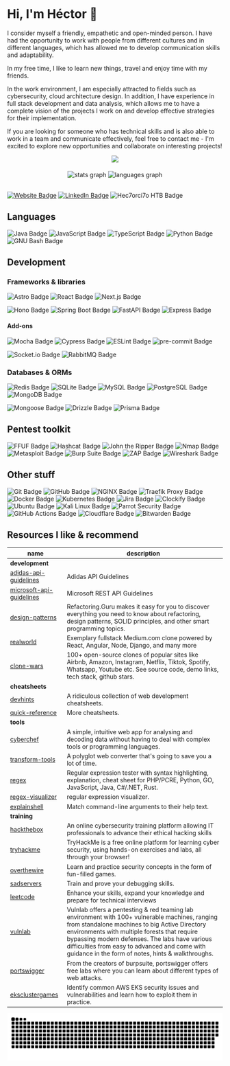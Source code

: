 # Hi, I'm Héctor 👋

I consider myself a friendly, empathetic and open-minded person. I have had the opportunity to work with people from different cultures and in different languages, which has allowed me to develop communication skills and adaptability.

In my free time, I like to learn new things, travel and enjoy time with my friends.

In the work environment, I am especially attracted to fields such as cybersecurity, cloud architecture design. In addition, I have experience in full stack development and data analysis, which allows me to have a complete vision of the projects I work on and develop effective strategies for their implementation.

If you are looking for someone who has technical skills and is also able to work in a team and communicate effectively, feel free to contact me - I'm excited to explore new opportunities and collaborate on interesting projects!

<div align="center">
  <img src="https://profile-counter.glitch.me/hec7orci7o/count.svg?"  />
</div>

<br/>

<div align="center">
  <img src="https://github-readme-stats.vercel.app/api?hide_title=false&hide_rank=false&show_icons=true&include_all_commits=true&count_private=true&disable_animations=false&theme=graywhite&locale=en&hide_border=false&username=hec7orci7o" height="150" alt="stats graph"  />
  <img src="https://github-readme-stats.vercel.app/api/top-langs?locale=en&hide_title=false&layout=compact&card_width=320&langs_count=5&theme=graywhite&hide_border=false&username=hec7orci7o" height="150" alt="languages graph"  />
</div>

<br/>

[![Website Badge](https://img.shields.io/badge/Website-FFFFFF?logo=hackthebox&logoColor=000&style=for-the-badge)](https://hec7orci7o.github.io/)
[![LinkedIn Badge](https://img.shields.io/badge/LinkedIn-0A66C2?logo=linkedin&logoColor=fff&style=for-the-badge)](https://www.linkedin.com/in/hec7or/)
![Hec7orci7o HTB Badge](https://www.hackthebox.eu/badge/image/701907)

## Languages

![Java Badge](https://img.shields.io/badge/Java-ED8B00?style=for-the-badge&logo=openjdk&logoColor=white)
![JavaScript Badge](https://img.shields.io/badge/JavaScript-F7DF1E?logo=javascript&logoColor=000&style=for-the-badge)
![TypeScript Badge](https://img.shields.io/badge/TypeScript-3178C6?logo=typescript&logoColor=fff&style=for-the-badge)
![Python Badge](https://img.shields.io/badge/Python-3776AB?logo=python&logoColor=fff&style=for-the-badge)
![GNU Bash Badge](https://img.shields.io/badge/GNU%20Bash-4EAA25?logo=gnubash&logoColor=fff&style=for-the-badge)

## Development

### Frameworks & libraries

![Astro Badge](https://img.shields.io/badge/Astro-BC52EE?logo=astro&logoColor=fff&style=for-the-badge)
![React Badge](https://img.shields.io/badge/React-61DAFB?logo=react&logoColor=000&style=for-the-badge)
![Next.js Badge](https://img.shields.io/badge/Next.js-000?logo=nextdotjs&logoColor=fff&style=for-the-badge)

![Hono Badge](https://img.shields.io/badge/Hono-E36002?logo=hono&logoColor=fff&style=for-the-badge)
![Spring Boot Badge](https://img.shields.io/badge/Spring%20Boot-6DB33F?logo=springboot&logoColor=fff&style=for-the-badge)
![FastAPI Badge](https://img.shields.io/badge/FastAPI-009688?logo=fastapi&logoColor=fff&style=for-the-badge)
![Express Badge](https://img.shields.io/badge/Express-000?logo=express&logoColor=fff&style=for-the-badge)

#### Add-ons

![Mocha Badge](https://img.shields.io/badge/Mocha-8D6748?logo=mocha&logoColor=fff&style=for-the-badge)
![Cypress Badge](https://img.shields.io/badge/Cypress-69D3A7?logo=cypress&logoColor=fff&style=for-the-badge)
![ESLint Badge](https://img.shields.io/badge/ESLint-4B32C3?logo=eslint&logoColor=fff&style=for-the-badge)
![pre-commit Badge](https://img.shields.io/badge/pre--commit-FAB040?logo=precommit&logoColor=fff&style=for-the-badge)

![Socket.io Badge](https://img.shields.io/badge/Socket.io-010101?logo=socketdotio&logoColor=fff&style=for-the-badge)
![RabbitMQ Badge](https://img.shields.io/badge/RabbitMQ-F60?logo=rabbitmq&logoColor=fff&style=for-the-badge)

### Databases & ORMs

![Redis Badge](https://img.shields.io/badge/Redis-DC382D?logo=redis&logoColor=fff&style=for-the-badge)
![SQLite Badge](https://img.shields.io/badge/SQLite-003B57?logo=sqlite&logoColor=fff&style=for-the-badge)
![MySQL Badge](https://img.shields.io/badge/MySQL-4479A1?logo=mysql&logoColor=fff&style=for-the-badge)
![PostgreSQL Badge](https://img.shields.io/badge/PostgreSQL-4169E1?logo=postgresql&logoColor=fff&style=for-the-badge)
![MongoDB Badge](https://img.shields.io/badge/MongoDB-47A248?logo=mongodb&logoColor=fff&style=for-the-badge)

![Mongoose Badge](https://img.shields.io/badge/Mongoose-800?logo=mongoose&logoColor=fff&style=for-the-badge)
![Drizzle Badge](https://img.shields.io/badge/Drizzle-C5F74F?logo=drizzle&logoColor=000&style=for-the-badge)
![Prisma Badge](https://img.shields.io/badge/Prisma-2D3748?logo=prisma&logoColor=fff&style=for-the-badge)

## Pentest toolkit

![FFUF Badge](https://img.shields.io/badge/Ffuf-0889A9?logoColor=fff&style=for-the-badge)
![Hashcat Badge](https://img.shields.io/badge/Hashcat-000000?logoColor=fff&style=for-the-badge)
![John the Ripper Badge](https://img.shields.io/badge/John%20the%20Ripper-CC1A1B?logoColor=fff&style=for-the-badge)
![Nmap Badge](https://img.shields.io/badge/Nmap-2A0D45?logoColor=fff&style=for-the-badge)
![Metasploit Badge](https://img.shields.io/badge/Metasploit-2596CD?logo=metasploit&logoColor=fff&style=for-the-badge)
![Burp Suite Badge](https://img.shields.io/badge/Burp%20Suite-F63?logo=burpsuite&logoColor=fff&style=for-the-badge)
![ZAP Badge](https://img.shields.io/badge/ZAP-00549E?logo=zap&logoColor=fff&style=for-the-badge)
![Wireshark Badge](https://img.shields.io/badge/Wireshark-1679A7?logo=wireshark&logoColor=fff&style=for-the-badge)

## Other stuff

![Git Badge](https://img.shields.io/badge/Git-F05032?logo=git&logoColor=fff&style=for-the-badge)
![GitHub Badge](https://img.shields.io/badge/GitHub-181717?logo=github&logoColor=fff&style=for-the-badge)
![NGINX Badge](https://img.shields.io/badge/NGINX-009639?logo=nginx&logoColor=fff&style=for-the-badge)
![Traefik Proxy Badge](https://img.shields.io/badge/Traefik%20Proxy-24A1C1?logo=traefikproxy&logoColor=fff&style=for-the-badge)
![Docker Badge](https://img.shields.io/badge/Docker-2496ED?logo=docker&logoColor=fff&style=for-the-badge)
![Kubernetes Badge](https://img.shields.io/badge/Kubernetes-326CE5?logo=kubernetes&logoColor=fff&style=for-the-badge)
![Jira Badge](https://img.shields.io/badge/Jira-0052CC?logo=jira&logoColor=fff&style=for-the-badge)
![Clockify Badge](https://img.shields.io/badge/Clockify-03A9F4?logo=clockify&logoColor=fff&style=for-the-badge)
![Ubuntu Badge](https://img.shields.io/badge/Ubuntu-E95420?logo=ubuntu&logoColor=fff&style=for-the-badge)
![Kali Linux Badge](https://img.shields.io/badge/Kali%20Linux-557C94?logo=kalilinux&logoColor=fff&style=for-the-badge)
![Parrot Security Badge](https://img.shields.io/badge/Parrot%20Security-15E0ED?logo=parrotsecurity&logoColor=000&style=for-the-badge)
![GitHub Actions Badge](https://img.shields.io/badge/GitHub%20Actions-2088FF?logo=githubactions&logoColor=fff&style=for-the-badge)
![Cloudflare Badge](https://img.shields.io/badge/Cloudflare-F38020?logo=cloudflare&logoColor=fff&style=for-the-badge)
![Bitwarden Badge](https://img.shields.io/badge/Bitwarden-175DDC?logo=bitwarden&logoColor=fff&style=for-the-badge)

## Resources I like & recommend

| name | description |
| ---- | ----------- |
| **development** | |
| [adidas-api-guidelines] | Adidas API Guidelines |
| [microsoft-api-guidelines] |  Microsoft REST API Guidelines |
| [design-patterns] | Refactoring.Guru makes it easy for you to discover everything you need to know about refactoring, design patterns, SOLID principles, and other smart programming topics. |
| [realworld] | Exemplary fullstack Medium.com clone powered by React, Angular, Node, Django, and many more  |
| [clone-wars] | 100+ open-source clones of popular sites like Airbnb, Amazon, Instagram, Netflix, Tiktok, Spotify, Whatsapp, Youtube etc. See source code, demo links, tech stack, github stars.  | 
| **cheatsheets** | |
| [devhints] | A ridiculous collection of web development cheatsheets. |
| [quick-reference] | More cheatsheets. |
| **tools** | |
| [cyberchef] | A simple, intuitive web app for analysing and decoding data without having to deal with complex tools or programming languages. |
| [transform-tools] | A polyglot web converter that's going to save you a lot of time. |
| [regex] | Regular expression tester with syntax highlighting, explanation, cheat sheet for PHP/PCRE, Python, GO, JavaScript, Java, C#/.NET, Rust. |
| [regex-visualizer] | regular expression visualizer. |
| [explainshell] | Match command-line arguments to their help text. |
| **training** | |
| [hackthebox] | An online cybersecurity training platform allowing IT professionals to advance their ethical hacking skills |
| [tryhackme] | TryHackMe is a free online platform for learning cyber security, using hands-on exercises and labs, all through your browser! |
| [overthewire] | Learn and practice security concepts in the form of fun-filled games. |
| [sadservers] | Train and prove your debugging skills. |
| [leetcode] | Enhance your skills, expand your knowledge and prepare for technical interviews |
| [vulnlab] | Vulnlab offers a pentesting & red teaming lab environment with 100+ vulnerable machines, ranging from standalone machines to big Active Directory environments with multiple forests that require bypassing modern defenses. The labs have various difficulties from easy to advanced and come with guidance in the form of notes, hints & walkthroughs. |
| [portswigger] | From the creators of burpsuite, portswigger offers free labs where you can learn about different types of web attacks. |
| [eksclustergames] | Identify common AWS EKS security issues and vulnerabilities and learn how to exploit them in practice. |

[adidas-api-guidelines]: https://adidas.gitbook.io/api-guidelines
[microsoft-api-guidelines]: https://github.com/microsoft/api-guidelines
[transform-tools]: https://transform.tools/
[design-patterns]: https://refactoring.guru/es
[realworld]: https://github.com/gothinkster/realworld
[regex]: https://regex101.com/
[regex-visualizer]: https://jex.im/regulex
[cyberchef]: https://gchq.github.io/CyberChef/
[devhints]: https://devhints.io/
[quick-reference]: https://quickref.me/index.html
[explainshell]: https://explainshell.com/
[hackthebox]: https://www.hackthebox.com/
[tryhackme]: https://tryhackme.com/
[overthewire]: https://overthewire.org/wargames/
[sadservers]: https://sadservers.com/scenarios
[leetcode]: https://leetcode.com/
[vulnlab]: https://www.vulnlab.com/
[portswigger]: https://portswigger.net/web-security/all-labs
[eksclustergames]: https://eksclustergames.com/
[clone-wars]: https://github.com/GorvGoyl/Clone-Wars

<img src="https://github.com/hec7orci7o/hec7orci7o/blob/output/snake.svg" alt="Snake animation" />
